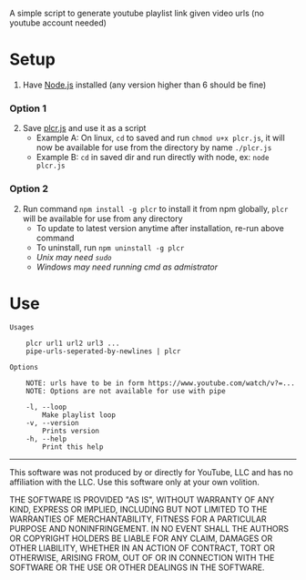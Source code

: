 A simple script to generate youtube playlist link given video urls (no youtube account needed)

# Setup


1. Have [Node.js](https://nodejs.org/en/) installed (any version
   higher than 6 should be fine)

### Option 1

2. Save [plcr.js](https://raw.githubusercontent.com/dxwc/plcr/master/plcr.js) and use it as a script
    + Example A: On linux, `cd` to saved and run `chmod u+x plcr.js`, it will now be available for use from the directory by name `./plcr.js`
    + Example B: `cd` in saved dir and run directly with node, ex: `node plcr.js`

### Option 2

2. Run command `npm install -g plcr` to install it from npm globally, `plcr` will be
   available for use from any directory
    + To update to latest version anytime after installation, re-run above command
    + To uninstall, run `npm uninstall -g plcr`
    + _Unix may need `sudo`_
    + _Windows may need running cmd as admistrator_

# Use

```
Usages

    plcr url1 url2 url3 ...
    pipe-urls-seperated-by-newlines | plcr

Options

    NOTE: urls have to be in form https://www.youtube.com/watch/v?=...
    NOTE: Options are not available for use with pipe

    -l, --loop
        Make playlist loop
    -v, --version
        Prints version
    -h, --help
        Print this help
```

----------------------------------------------------------------------------
This software was not produced by or directly for YouTube, LLC and has no
affiliation with the LLC. Use this software only at your own volition.

THE SOFTWARE IS PROVIDED "AS IS", WITHOUT WARRANTY OF ANY KIND, EXPRESS OR
IMPLIED, INCLUDING BUT NOT LIMITED TO THE WARRANTIES OF MERCHANTABILITY,
FITNESS FOR A PARTICULAR PURPOSE AND NONINFRINGEMENT. IN NO EVENT SHALL THE
AUTHORS OR COPYRIGHT HOLDERS BE LIABLE FOR ANY CLAIM, DAMAGES OR OTHER
LIABILITY, WHETHER IN AN ACTION OF CONTRACT, TORT OR OTHERWISE, ARISING FROM,
OUT OF OR IN CONNECTION WITH THE SOFTWARE OR THE USE OR OTHER DEALINGS IN THE
SOFTWARE.